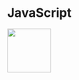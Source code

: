 # JavaScript

<img src="https://logos-download.com/wp-content/uploads/2019/01/JavaScript_Logo.png" width="100" height="100">
